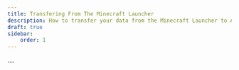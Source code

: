 ```yaml
---
title: Transfering From The Minecraft Launcher
description: How to transfer your data from the Minecraft Launcher to ATLauncher.
draft: true
sidebar:
    order: 1
---
```


....